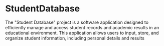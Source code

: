 # StudentDatabase
The "Student Database" project is a software application designed to efficiently manage and access student records and academic results in an educational environment. This application allows users to input, store, and organize student information, including personal details and results
